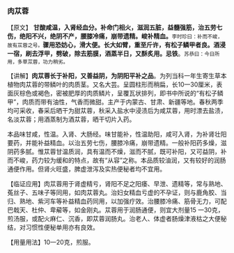 ### 肉苁蓉

【原文】 **甘酸咸温，入肾经血分。补命门相火，滋润五脏，益髓强筋，治五劳七伤，绝阳不兴，绝阴不产，腰膝冷痛，崩带遗精。峻补精血。**<small>李时珍曰：补而不峻，故有苁蓉之号。</small>**骤用恐妨心，滑大便。长大如臂，重至斤许，有松子鳞甲者良。酒浸一宿，刷去浮甲，劈破，除去筋膜，酒蒸半日，又酥炙用。忌铁**。<small>苏恭曰：今日所用，多草苁蓉，功力稍劣。 </small>

【讲解】**肉苁蓉长于补阳，又善益阴，为阴阳平补之品**。为列当科一年生寄生草本植物肉苁蓉的带鳞叶的肉质茎。又名大芸。呈圆柱形而稍扁，长10一30厘米，表面灰棕色或褐色，密被肥厚的肉质鳞片，呈覆瓦状排列，即书中所说的“有松子鳞甲”，肉质而带有油性，气香而微甜。主产于内蒙古、甘肃、新疆等地。春秋两季均可采收，春采后晒干为甜苁蓉，秋采入盐水中浸渍后为咸苁蓉，用时漂去盐渍，名淡苁蓉；用酒蒸制为酒苁蓉，晒干切片入药。

本品味甘咸，性温。入肾、大肠经。味甘能补，性温助阳，咸可入肾，为补肾壮阳要药，并能补益精血。以治五劳七伤，腰膝冷痛，崩带遗精。一般补阳药多燥，滋阴药多腻。惟苁蓉甘温质润，具有温而不燥，滋而不腻，既可补阳，又可益阴，补而不峻，药力较为缓和的特点，故有“从容”之称。本品质较油润，又有较好的润肠通便作用。但肾火旺盛，脾虚泄泻及实热便秘者均不宜用。

【临证应用】肉苁蓉用于肾虚精亏，肾阳不足之阳痿、早泄、遗精等，常与熟地、菟丝子、五味子等同用，如肉苁蓉丸。治妇女精血亏虚的不孕证，则与鹿角胶、当归、熟地、紫河车等补益精血药同用，以加强疗效。治腰膝冷痛、筋骨无力，可配巴戟天、杜仲、卑薢等，如金刚丸。苁蓉用于润肠通便，则宜大剂量15 一30克，煎汤服，或配火麻仁、沉香，即苁蓉润肠丸。治老人、体虚者肠燥津液枯之大便秘结，对习惯性便秘单用亦有良效。

【用量用法】10一20克，煎服。
